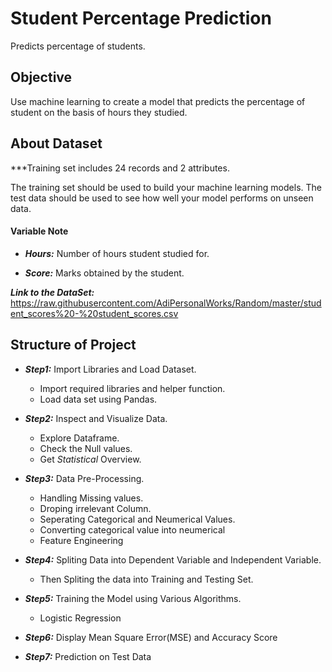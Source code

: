 # Student Percentage Prediction
Predicts percentage of students.

## Objective
Use machine learning to create a model that predicts the percentage of student on the basis of hours they studied.

## About Dataset
***Training set includes 24 records and 2 attributes.

The training set should be used to build your machine learning models. The test data should be used to see how well your model performs on unseen data.
#### Variable Note
* ***Hours:*** Number of hours student studied for.

* ***Score:*** Marks obtained by the student.

***Link to the DataSet:*** https://raw.githubusercontent.com/AdiPersonalWorks/Random/master/student_scores%20-%20student_scores.csv 

## Structure of Project
- ***Step1:*** Import Libraries and Load Dataset.        
     - Import required libraries and helper function.
     - Load data set using Pandas.

- ***Step2:*** Inspect and Visualize Data.
     - Explore Dataframe.
     - Check the Null values.
     - Get *Statistical* Overview.

- ***Step3:*** Data Pre-Processing.
     - Handling Missing values.
     - Droping irrelevant Column.
     - Seperating Categorical and Neumerical Values.
     - Converting categorical value into neumerical
     - Feature Engineering

- ***Step4:*** Spliting Data into Dependent Variable and Independent Variable.
     - Then Spliting the data into Training and Testing Set.

- ***Step5:*** Training the Model using Various Algorithms.
     - Logistic Regression

- ***Step6:*** Display Mean Square Error(MSE) and Accuracy Score

- ***Step7:*** Prediction on Test Data


